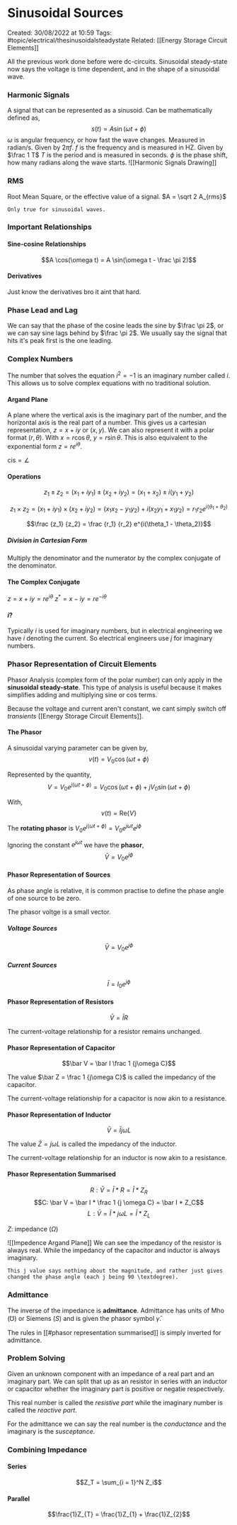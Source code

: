 # Sinusoidal Sources
Created: 30/08/2022 at 10:59
Tags: #topic/electrical/thesinusoidalsteadystate 
Related: [[Energy Storage Circuit Elements]]

All the previous work done before were dc-circuits. Sinusoidal steady-state now says the voltage is time dependent, and in the shape of a sinusoidal wave.

### Harmonic Signals
A signal that can be represented as a sinusoid.
Can be mathematically defined as,
$$s(t) = A \sin (\omega t + \phi)$$
$\omega$ is angular frequency, or how fast the wave changes. Measured in radian/s. Given by $2\pi f$.
$f$ is the frequency and is measured in HZ. Given by $\frac 1 T$
$T$ is the period and is measured in seconds.
$\phi$ is the phase shift, how many radians along the wave starts. 
![[Harmonic Signals Drawing]]
### RMS
Root Mean Square, or the effective value of a signal.
$A = \sqrt 2 A_{rms}$
```ad-info
Only true for sinusoidal waves.
```

### Important Relationships
#### Sine-cosine Relationships
$$A \cos(\omega t) = A \sin(\omega t - \frac \pi 2)$$

#### Derivatives
Just know the derivatives bro it aint that hard.

### Phase Lead and Lag
We can say that the phase of the cosine leads the sine by $\frac \pi 2$, or we can say sine lags behind by $\frac \pi 2$.
We usually say the signal that hits it's peak first is the one leading.

### Complex Numbers
The number that solves the equation $i^2 = -1$ is an imaginary number called $i$.
This allows us to solve complex equations with no traditional solution.

#### Argand Plane
A plane where the vertical axis is the imaginary part of the number, and the horizontal axis is the real part of a number.
This gives us a cartesian representation, $z = x + iy$ or $(x, y)$.
We can also represent it with a polar format $(r, \theta)$. With $x = r \cos \theta, \ y = r \sin \theta$.
This is also equivalent to the exponential form $z = r e^{i \theta}$.

$\mathrm {cis} = \angle$

#### Operations
$$z_1 \pm z_2 = (x_1 + iy_1) \pm (x_2 + iy_2) = (x_1 + x_2) \pm i(y_1 + y_2)$$

$$z_1 \times z_2 = (x_1 + iy_1) \times (x_2 + iy_2) = (x_1x_2 - y_1y_2) + i(x_2y_1 + x_1y_2) = r_1r_2e^{i(\theta_1 + \theta_2)}$$

$$\frac {z_1} {z_2} = \frac {r_1} {r_2} e^{i(\theta_1 - \theta_2)}$$

##### Division in Cartesian Form
Multiply the denominator and the numerator by the complex conjugate of the denominator.

#### The Complex Conjugate
$z = x + iy = re^{i\theta}$
$z^\ast = x - iy = re^{-i\theta}$

#### $i$?
Typically $i$ is used for imaginary numbers, but in electrical engineering we have $i$ denoting the current. So electrical engineers use $j$ for imaginary numbers.

### Phasor Representation of Circuit Elements
Phasor Analysis (complex form of the polar number) can only apply in the **sinusoidal steady-state**.
This type of analysis is useful because it makes simplifies adding and multiplying sine or cos terms.

Because the voltage and current aren't constant, we cant simply switch off *transients* [[Energy Storage Circuit Elements]].

#### The Phasor
A sinusoidal varying parameter can be given by,
$$v(t) = V_0\cos(\omega t + \phi)$$

Represented by the quantity,
$$V = V_0e^{j(\omega t + \phi)} = V_0 \cos(\omega t + \phi) + jV_0 \sin(\omega t + \phi)$$

With,
$$v(t) = \mathrm {Re} \{V\}$$

The **rotating phasor** is $V_0e^{j(\omega t + \phi)} = V_0e^{j\omega t} e^{j\phi}$

Ignoring the constant $e^{j\omega t}$ we have the **phasor**,
$$\bar V = V_0e^{j\phi}$$

#### Phasor Representation of Sources
As phase angle is relative, it is common practise to define the phase angle of one source to be zero.

The phasor voltge is a small vector.

##### Voltage Sources
$$\bar V = V_0 e^{j\phi}$$

##### Current Sources
$$\bar I = I_0 e^{j\phi}$$

#### Phasor Representation of Resistors
$$\bar V = \bar I R$$

The current-voltage relationship for a resistor remains unchanged.



#### Phasor Representation of Capacitor
$$\bar V = \bar I \frac 1 {j\omega C}$$

The value $\bar Z = \frac 1 {j\omega C}$ is called the impedancy of the capacitor.

The current-voltage relationship for a capacitor is now akin to a resistance.

#### Phasor Representation of Inductor
$$\bar V = \bar I j\omega L$$

The value $\bar Z = j\omega L$ is called the impedancy of the inductor.

The current-voltage relationship for an inductor is now akin to a resistance.

#### Phasor Representation Summarised
$$R: \bar V = \bar I * R = \bar I * Z_R$$
$$C: \bar V = \bar I * \frac 1 {j \omega C} = \bar I * Z_C$$
$$L: \bar V = \bar I * j \omega L = \bar I * Z_L$$

$Z$: impedance ($\Omega$)

![[Impedence Argand Plane]]
We can see the impedancy of the resistor is always real.
While the impedancy of the capacitor and inductor is always imaginary.

```ad-info
This j value says nothing about the magnitude, and rather just gives changed the phase angle (each j being 90 \textdegree).
```

### Admittance
The inverse of the impedance is **admittance**.
Admittance has units of Mho ($\mho$) or Siemens ($S$) and is given the phasor symbol $\bar \gamma$.

The rules in [[#phasor representation summarised]] is simply inverted for admittance.

### Problem Solving
Given an unknown component with an impedance of a real part and an imaginary part. We can split that up as an resistor in series with an inductor or capacitor whether the imaginary part is positive or negatie respectively.

This real number is called the *resistive part* while the imaginary number is called the *reactive part*.

For the admittance we can say the real number is the *conductance* and the imaginary is the *susceptance*.

### Combining Impedance
#### Series
$$Z_T = \sum_{i = 1}^N Z_i$$

#### Parallel
$$\frac{1}Z_{T} = \frac{1}Z_{1} + \frac{1}Z_{2}$$
